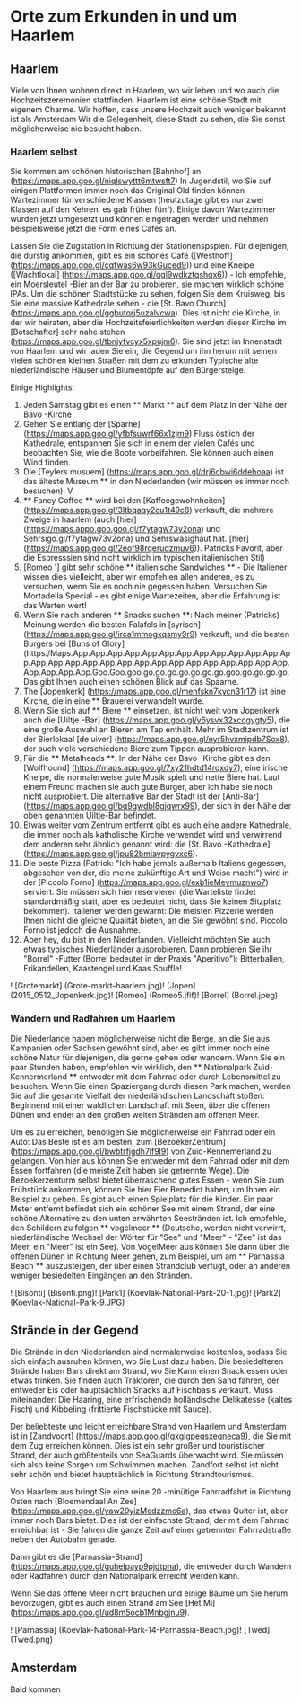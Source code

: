 # Orte zum Erkunden in und um Haarlem

## Haarlem

Viele von Ihnen wohnen direkt in Haarlem, wo wir leben und wo auch die Hochzeitszeremonien stattfinden.
Haarlem ist eine schöne Stadt mit eigenem Charme. Wir hoffen, dass unsere Hochzeit auch weniger bekannt ist als Amsterdam
Wir die Gelegenheit, diese Stadt zu sehen, die Sie sonst möglicherweise nie besucht haben.

### Haarlem selbst

Sie kommen am schönen historischen [Bahnhof] an (https://maps.app.goo.gl/niqlswyttt6mtwsft7)
In Jugendstil, wo Sie auf einigen Plattformen immer noch das Original Old finden können
Wartezimmer für verschiedene Klassen (heutzutage gibt es nur zwei Klassen auf den Kehren, es gab früher fünf). Einige davon
Wartezimmer wurden jetzt umgesetzt und können eingetragen werden und nehmen beispielsweise jetzt die Form eines Cafés an.

Lassen Sie die Zugstation in Richtung der Stationenspsplen. Für diejenigen, die durstig ankommen, gibt es ein schönes Café ([Westhoff] (https://maps.app.goo.gl/cqfwas6w93kGuced9)) und eine Kneipe
([Wachtlokal] (https://maps.app.goo.gl/qql9wdkztqshqx6)) - Ich empfehle, ein Moersleutel -Bier an der Bar zu probieren, sie machen wirklich schöne IPAs.
Um die schönen Stadtstücke zu sehen, folgen Sie dem Kruisweg, bis Sie eine massive Kathedrale sehen - die [St. Bavo Church] (https://maps.app.goo.gl/ggbutorj5uzalvcwa).
Dies ist nicht die Kirche, in der wir heiraten, aber die Hochzeitsfeierlichkeiten werden dieser Kirche im [Botschafter] sehr nahe stehen (https://maps.app.goo.gl/tbnjyfvcyx5xpujm6). Sie sind jetzt im Innenstadt von Haarlem und wir laden Sie ein, die Gegend um ihn herum mit seinen vielen schönen kleinen Straßen mit dem zu erkunden
Typische alte niederländische Häuser und Blumentöpfe auf den Bürgersteige.

Einige Highlights:

1. Jeden Samstag gibt es einen ** Markt ** auf dem Platz in der Nähe der Bavo -Kirche
2. Gehen Sie entlang der [Sparne] (https://maps.app.goo.gl/yfbfsuwrf66x1zjm9) Fluss östlich der Kathedrale, entspannen Sie sich in einem der vielen Cafés und beobachten Sie, wie die Boote vorbeifahren.
Sie können auch einen Wind finden.
3. Die [Teylers musuem] (https://maps.app.goo.gl/drj6cbwi6ddehoaa) ist das älteste Museum ** in den Niederlanden (wir müssen es immer noch besuchen).
V.
5. ** Fancy Coffee ** wird bei den [Kaffeegewohnheiten] (https://maps.app.goo.gl/3ltbqaqy2cu1t49c8) verkauft, die mehrere Zweige in haarlem (auch [hier] (https://maps.appo.goo.goo.gl/f7ytagw73v2ona) und Sehrsigo.gl/f7ytagw73v2ona) und Sehrswasighaut hat. [hier] (https://maps.app.goo.gl/2eof98rqerudzmuv6)). Patricks Favorit, aber die Espresssien sind nicht wirklich im typischen italienischen Stil)
6. [Romeo '] gibt sehr schöne ** italienische Sandwiches ** - Die Italiener wissen dies vielleicht, aber wir empfehlen allen anderen, es zu versuchen, wenn Sie es noch nie gegessen haben.
Versuchen Sie Mortadella Special - es gibt einige Wartezeiten, aber die Erfahrung ist das Warten wert!
7. Wenn Sie nach anderen ** Snacks suchen **: Nach meiner (Patricks) Meinung werden die besten Falafels in [syrisch] (https://maps.app.goo.gl/irca1mmogxqsmy9r9) verkauft, und die besten Burgers bei [Buns of Glory] (https./Maps.App.App.App.App.App.App.App.App.App.App.App.App.App.App.App.App.App.App.App.App.App.App.App.App.App.App.App.App.App.App.App.App.Goo.Goo.goo.go.go.go.go.go.go.go.goo.go.go.go.go. Das gibt Ihnen auch einen schönen Blick auf das Spaarne.
8. The [Jopenkerk] (https://maps.app.goo.gl/menfskn7kycn31r17) ist eine Kirche, die in eine ** Brauerei verwandelt wurde.
9. Wenn Sie sich auf ** Biere ** einsetzen, ist nicht weit vom Jopenkerk auch die [Uiltje -Bar] (https://maps.app.goo.gl/y6ysvx32xccgygty5), die eine große Auswahl an Bieren am Tap enthält. Mehr im Stadtzentrum ist der Bierlokaal [de uiver] (https://maps.app.goo.gl/nyr5hvxmipdb7Sox8), der auch viele verschiedene Biere zum Tippen ausprobieren kann.
10. Für die ** Metalheads **: In der Nähe der Bavo -Kirche gibt es den [Wolfhound] (https://maps.app.goo.gl/7xy21hdtd14rqxdy7), eine irische Kneipe, die normalerweise gute Musik spielt und nette Biere hat. Laut einem Freund machen sie auch gute Burger, aber ich habe sie noch nicht ausprobiert. Die alternative Bar der Stadt ist der [Anti-Bar] (https://maps.app.goo.gl/bq9gwdbl8gjqwrx99), der sich in der Nähe der oben genannten Uiltje-Bar befindet.
11. Etwas weiter vom Zentrum entfernt gibt es auch eine andere Kathedrale, die immer noch als katholische Kirche verwendet wird und verwirrend dem anderen sehr ähnlich genannt wird: die [St. Bavo -Kathedrale] (https://maps.app.goo.gl/jpu82bmiaypygvxc6).
12. Die beste Pizza (Patrick: "Ich habe jemals außerhalb Italiens gegessen, abgesehen von der, die meine zukünftige Art und Weise macht") wird in der [Piccolo Forno] (https://maps.app.goo.gl/exb1ieMeymuznwo7) serviert. Sie müssen sich hier reservieren (die Warteliste findet standardmäßig statt, aber es bedeutet nicht, dass Sie keinen Sitzplatz bekommen). Italiener werden gewarnt: Die meisten Pizzerie werden Ihnen nicht die gleiche Qualität bieten, an die Sie gewöhnt sind. Piccolo Forno ist jedoch die Ausnahme.
13. Aber hey, du bist in den Niederlanden. Vielleicht möchten Sie auch etwas typisches Niederländer ausprobieren. Dann probieren Sie ihr "Borrel" -Futter (Borrel bedeutet in der Praxis "Aperitivo"): Bitterballen, Frikandellen, Kaastengel und Kaas Souffle!

! [Grotemarkt] (Grote-markt-haarlem.jpg)! [Jopen] (2015_0512_Jopenkerk.jpg)! [Romeo] (Romeo5.jfif)! [Borrel] (Borrel.jpeg)



### Wandern und Radfahren um Haarlem

Die Niederlande haben möglicherweise nicht die Berge, an die Sie aus Kampanien oder Sachsen gewöhnt sind, aber es gibt immer noch eine schöne Natur für diejenigen, die gerne gehen oder wandern.
Wenn Sie ein paar Stunden haben, empfehlen wir wirklich, den ** Nationalpark Zuid-Kennermerland ** entweder mit dem Fahrrad oder durch Lebensmittel zu besuchen. Wenn Sie einen Spaziergang durch diesen Park machen, werden Sie auf die gesamte Vielfalt der niederländischen Landschaft stoßen: Beginnend mit einer waldlichen Landschaft mit Seen, über die offenen Dünen und endet an den großen weiten Stränden am offenen Meer.

Um es zu erreichen, benötigen Sie möglicherweise ein Fahrrad oder ein Auto: Das Beste ist es am besten, zum [BezoekerZentrum] (https://maps.app.goo.gl/bwbtrfjgdh7lf9l9) von Zuid-Kennemerland zu gelangen. Von hier aus können Sie entweder mit dem Fahrrad oder mit dem Essen fortfahren (die meiste Zeit haben sie getrennte Wege). Die Bezoekerzenturm selbst bietet überraschend gutes Essen - wenn Sie zum Frühstück ankommen, können Sie hier Eier Benedict haben, um Ihnen ein Beispiel zu geben. Es gibt auch einen Spielplatz für die Kinder. Ein paar Meter entfernt befindet sich ein schöner See mit einem Strand, der eine schöne Alternative zu den unten erwähnten Seestränden ist. Ich empfehle, den Schildern zu folgen ** vogelmeer ** (Deutsche, werden nicht verwirrt, niederländische Wechsel der Wörter für "See" und "Meer" - "Zee" ist das Meer, ein "Meer" ist ein See). Von VogelMeer aus können Sie dann über die offenen Dünen in Richtung Meer gehen, zum Beispiel, um am ** Parnassia Beach ** auszusteigen, der über einen Strandclub verfügt, oder an anderen weniger besiedelten Eingängen an den Stränden.

! [Bisonti] (Bisonti.png)! [Park1] (Koevlak-National-Park-20-1.jpg)! [Park2] (Koevlak-National-Park-9.JPG)


## Strände in der Gegend


Die Strände in den Niederlanden sind normalerweise kostenlos, sodass Sie sich einfach ausruhen können, wo Sie Lust dazu haben. Die besiedelteren Strände haben Bars direkt am Strand, wo Sie
Kann einen Snack essen oder etwas trinken. Sie finden auch Traktoren, die durch den Sand fahren, der entweder Eis oder hauptsächlich Snacks auf Fischbasis verkauft. Muss miteinander:
Die Haaring, eine erfrischende holländische Delikatesse (kaltes Fisch) und Kibbeling (frittierte Fischstücke mit Sauce).

Der beliebteste und leicht erreichbare Strand von Haarlem und Amsterdam ist in [Zandvoort] (https://maps.app.goo.gl/qxglgpeqsxeqneca9), die Sie mit dem Zug erreichen können. Dies ist ein sehr großer und touristischer Strand, der auch größtenteils von SeaGuards überwacht wird. Sie müssen sich also keine Sorgen um Schwimmen machen. Zandfort selbst ist nicht sehr schön und bietet hauptsächlich
in Richtung Strandtourismus.

Von Haarlem aus bringt Sie eine reine 20 -minütige Fahrradfahrt in Richtung Osten nach [Bloemendaal An Zee] (https://maps.app.goo.gl/yaw29yizMedzzme6a), das etwas Quiter ist, aber immer noch Bars bietet. Dies ist der einfachste Strand, der mit dem Fahrrad erreichbar ist - Sie fahren die ganze Zeit auf einer getrennten Fahrradstraße neben der Autobahn gerade.

Dann gibt es die [Parnassia-Strand] (https://maps.app.goo.gl/guhelpayp9pjdtpna), die entweder durch Wandern oder Radfahren durch den Nationalpark erreicht werden kann.

Wenn Sie das offene Meer nicht brauchen und einige Bäume um Sie herum bevorzugen, gibt es auch einen Strand am See [Het Mi] (https://maps.app.goo.gl/ud8m5ocb1Mnbgjnu9).

! [Parnassia] (Koevlak-National-Park-14-Parnassia-Beach.jpg)! [Twed] (Twed.png)

## Amsterdam

Bald kommen
